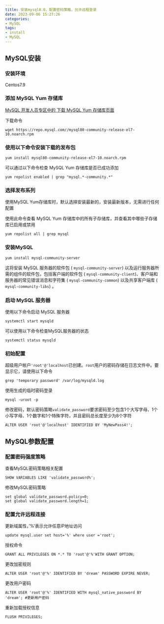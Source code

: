 ```yaml
---
title: 安装mysql8.0，配置密码策略，允许远程登录
date: 2023-09-06 15:27:26
categories:
- MySQL
tags:
- install
- MySQL
---
```


## MySQL安装

### 安装环境

Centos7.9

### 添加 MySQL Yum 存储库

[MySQL 开发人员专区中的 下载 MySQL Yum 存储库页面](https://dev.mysql.com/downloads/repo/yum/)

下载命令

```shell
wget https://repo.mysql.com//mysql80-community-release-el7-10.noarch.rpm
```

### 使用以下命令安装下载的发布包

```shell
yum install mysql80-community-release-el7-10.noarch.rpm
```

可以通过以下命令检查 MySQL Yum 存储库是否已成功添加

```shell
yum repolist enabled | grep "mysql.*-community.*"
```

### 选择发布系列

使用MySQL Yum存储库时，默认选择安装最新的，安装最新版本，无需进行任何配置

使用此命令查看 MySQL Yum 存储库中的所有子存储库，并查看其中哪些子存储库已启用或禁用

```shell
yum repolist all | grep mysql
```

### 安装MySQL

```shell
yum install mysql-community-server
```

这将安装 MySQL 服务器的软件包 ( `mysql-community-server`) 以及运行服务器所需的组件的软件包，包括客户端的软件包 ( `mysql-community-client`)、客户端和服务器的常见错误消息和字符集 ( `mysql-community-common`) 以及共享客户端库 ( `mysql-community-libs`) 。

### 启动 MySQL 服务器

使用以下命令启动 MySQL 服务器

```shell
systemctl start mysqld
```

可以使用以下命令检查MySQL服务器的状态

```shell
systemctl status mysqld
```

### 初始配置

超级用户帐户`'root'@'localhost`已创建。`root`用户的密码存储在日志文件中。要显示它，请使用以下命令

```shell
grep 'temporary password' /var/log/mysqld.log
```

使用生成的临时密码登录

```shell
mysql -uroot -p
```

修改密码，默认密码策略`validate_password`要求密码至少包含1个大写字母、1个小写字母、1个数字和1个特殊字符，并且密码总长度至少为8个字符

```mysql
ALTER USER 'root'@'localhost' IDENTIFIED BY 'MyNewPass4!';
```



## MySQL参数配置

### 配置密码强度策略

查看MySQL密码策略相关配置

```mysql
SHOW VARIABLES LIKE 'validate_password%';
```

修改MySQL密码策略

```mysql
set global validate_password.policy=0;
set global validate_password.length=1;
```



### 配置允许远程连接

更新域属性，’%’表示允许任意IP地址访问

```mysql
update mysql.user set host='%' where user ='root';
```

授权命令

```mysql
GRANT ALL PRIVILEGES ON *.* TO 'root'@'%'WITH GRANT OPTION;
```

更改加密规则

```mysql
ALTER USER 'root'@'%' IDENTIFIED BY 'dream' PASSWORD EXPIRE NEVER; 
```

更改用户密码

```mysql
ALTER USER 'root'@'%' IDENTIFIED WITH mysql_native_password BY 'dream'; #更新用户密码
```

重新加载授权信息

```mysql
FLUSH PRIVILEGES;
```

